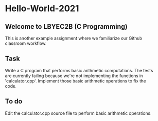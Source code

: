 # Hello-World-2021

## Welcome to LBYEC2B (C Programming)

This is another example assignment where we familiarize our Github classroom workflow.

## Task
Write a C program that performs basic arithmetic computations. The tests are currently failing because we're not implementing the functions in 'calculator.cpp'. Implement those basic arithmetic operations to fix the code.

## To do
Edit the calculator.cpp source file to perform basic arithmetic operations.
